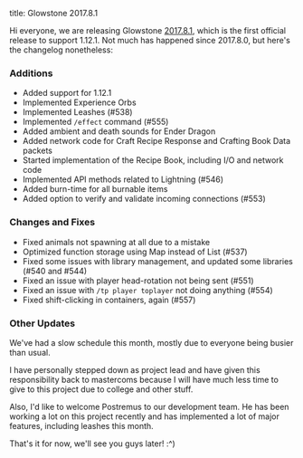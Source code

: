 title: Glowstone 2017.8.1

Hi everyone, we are releasing Glowstone [2017.8.1](https://github.com/GlowstoneMC/Glowstone/releases/tag/2017.8.1), which is the first official release to support 1.12.1. Not much has happened since 2017.8.0, but here's the changelog nonetheless:

### Additions
  - Added support for 1.12.1
  - Implemented Experience Orbs
  - Implemented Leashes (#538)
  - Implemented `/effect` command (#555)
  - Added ambient and death sounds for Ender Dragon
  - Added network code for Craft Recipe Response and Crafting Book Data packets
  - Started implementation of the Recipe Book, including I/O and network code
  - Implemented API methods related to Lightning (#546)
  - Added burn-time for all burnable items
  - Added option to verify and validate incoming connections (#553)

### Changes and Fixes
  - Fixed animals not spawning at all due to a mistake
  - Optimized function storage using Map instead of List (#537)
  - Fixed some issues with library management, and updated some libraries (#540 and #544)
  - Fixed an issue with player head-rotation not being sent (#551)
  - Fixed an issue with `/tp player toplayer` not doing anything (#554)
  - Fixed shift-clicking in containers, again (#557)

### Other Updates
We've had a slow schedule this month, mostly due to everyone being busier than usual.

I have personally stepped down as project lead and have given this responsibility back to mastercoms because I will have much less time to give to this project due to college and other stuff.

Also, I'd like to welcome Postremus to our development team. He has been working a lot on this project recently and has implemented a lot of major features, including leashes this month.

That's it for now, we'll see you guys later! :^)

